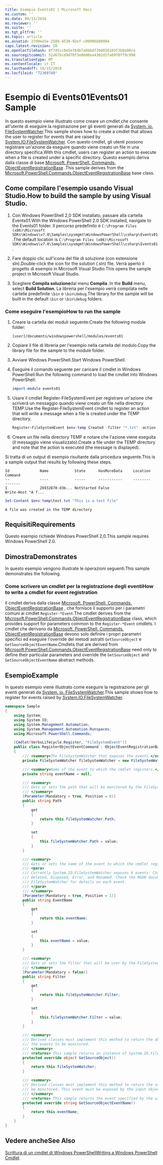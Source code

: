 ```yaml
---
title: Esempio Events01 | Microsoft Docs
ms.custom: ''
ms.date: 09/13/2016
ms.reviewer: ''
ms.suite: ''
ms.tgt_pltfrm: ''
ms.topic: article
ms.assetid: 27d0ee5e-2589-4530-92ef-c09996b80994
caps.latest.revision: 10
ms.openlocfilehash: 8f745cc0e5ef6db7a6bbdf39d826103f3b8a98ce
ms.sourcegitcommit: 52a67bcd9d7bf3e8600ea4302d1fa8970ff9c998
ms.translationtype: MT
ms.contentlocale: it-IT
ms.lasthandoff: 10/15/2019
ms.locfileid: "72369740"
---
```

# <a name="events01-sample"></a><span data-ttu-id="bd9e0-102">Esempio di Events01</span><span class="sxs-lookup"><span data-stu-id="bd9e0-102">Events01 Sample</span></span>

<span data-ttu-id="bd9e0-103">In questo esempio viene illustrato come creare un cmdlet che consente all'utente di eseguire la registrazione per gli eventi generati da [System. io. FileSystemWatcher](/dotnet/api/System.IO.FileSystemWatcher).</span><span class="sxs-lookup"><span data-stu-id="bd9e0-103">This sample shows how to create a cmdlet that allows the user to register for events that are raised by [System.IO.FileSystemWatcher](/dotnet/api/System.IO.FileSystemWatcher).</span></span>
<span data-ttu-id="bd9e0-104">Con questo cmdlet, gli utenti possono registrare un'azione da eseguire quando viene creato un file in una directory specifica.</span><span class="sxs-lookup"><span data-stu-id="bd9e0-104">With this cmdlet, users can register an action to execute when a file is created under a specific directory.</span></span>
<span data-ttu-id="bd9e0-105">Questo esempio deriva dalla classe di base [Microsoft. PowerShell. Commands. ObjectEventRegistrationBase](/dotnet/api/Microsoft.PowerShell.Commands.ObjectEventRegistrationBase) .</span><span class="sxs-lookup"><span data-stu-id="bd9e0-105">This sample derives from the [Microsoft.PowerShell.Commands.ObjectEventRegistrationBase](/dotnet/api/Microsoft.PowerShell.Commands.ObjectEventRegistrationBase) base class.</span></span>

## <a name="how-to-build-the-sample-by-using-visual-studio"></a><span data-ttu-id="bd9e0-106">Come compilare l'esempio usando Visual Studio.</span><span class="sxs-lookup"><span data-stu-id="bd9e0-106">How to build the sample by using Visual Studio.</span></span>

1. <span data-ttu-id="bd9e0-107">Con Windows PowerShell 2,0 SDK installato, passare alla cartella Events01.</span><span class="sxs-lookup"><span data-stu-id="bd9e0-107">With the Windows PowerShell 2.0 SDK installed, navigate to the Events01 folder.</span></span>
   <span data-ttu-id="bd9e0-108">Il percorso predefinito è `C:\Program Files (x86)\Microsoft SDKs\Windows\v7.0\Samples\sysmgmt\WindowsPowerShell\csharp\Events01`.</span><span class="sxs-lookup"><span data-stu-id="bd9e0-108">The default location is `C:\Program Files (x86)\Microsoft SDKs\Windows\v7.0\Samples\sysmgmt\WindowsPowerShell\csharp\Events01`.</span></span>

2. <span data-ttu-id="bd9e0-109">Fare doppio clic sull'icona del file di soluzione (con estensione sln).</span><span class="sxs-lookup"><span data-stu-id="bd9e0-109">Double-click the icon for the solution (.sln) file.</span></span>
   <span data-ttu-id="bd9e0-110">Verrà aperto il progetto di esempio in Microsoft Visual Studio.</span><span class="sxs-lookup"><span data-stu-id="bd9e0-110">This opens the sample project in Microsoft Visual Studio.</span></span>

3. <span data-ttu-id="bd9e0-111">Scegliere **Compila soluzione**dal menu **Compila** .</span><span class="sxs-lookup"><span data-stu-id="bd9e0-111">In the **Build** menu, select **Build Solution**.</span></span>
   <span data-ttu-id="bd9e0-112">La libreria per l'esempio verrà compilata nelle cartelle predefinite `\bin` o `\bin\debug`.</span><span class="sxs-lookup"><span data-stu-id="bd9e0-112">The library for the sample will be built in the default `\bin` or `\bin\debug` folders.</span></span>

### <a name="how-to-run-the-sample"></a><span data-ttu-id="bd9e0-113">Come eseguire l'esempio</span><span class="sxs-lookup"><span data-stu-id="bd9e0-113">How to run the sample</span></span>

1. <span data-ttu-id="bd9e0-114">Creare la cartella dei moduli seguente:</span><span class="sxs-lookup"><span data-stu-id="bd9e0-114">Create the following module folder:</span></span>

    `[user]/documents/windowspowershell/modules/events01`

2. <span data-ttu-id="bd9e0-115">Copiare il file di libreria per l'esempio nella cartella del modulo.</span><span class="sxs-lookup"><span data-stu-id="bd9e0-115">Copy the library file for the sample to the module folder.</span></span>

3. <span data-ttu-id="bd9e0-116">Avviare Windows PowerShell.</span><span class="sxs-lookup"><span data-stu-id="bd9e0-116">Start Windows PowerShell.</span></span>

4. <span data-ttu-id="bd9e0-117">Eseguire il comando seguente per caricare il cmdlet in Windows PowerShell:</span><span class="sxs-lookup"><span data-stu-id="bd9e0-117">Run the following command to load the cmdlet into Windows PowerShell:</span></span>

    ```powershell
    import-module events01
    ```

5. <span data-ttu-id="bd9e0-118">Usare il cmdlet Register-FileSystemEvent per registrare un'azione che scriverà un messaggio quando viene creato un file nella directory TEMP.</span><span class="sxs-lookup"><span data-stu-id="bd9e0-118">Use the Register-FileSystemEvent cmdlet to register an action that will write a message when a file is created under the TEMP directory.</span></span>

    ```powershell
    Register-FileSystemEvent $env:temp Created -filter "*.txt" -action { Write-Host "A file was created in the TEMP directory" }
    ```

6. <span data-ttu-id="bd9e0-119">Creare un file nella directory TEMP e notare che l'azione viene eseguita (il messaggio viene visualizzato).</span><span class="sxs-lookup"><span data-stu-id="bd9e0-119">Create a file under the TEMP directory and note that the action is executed (the message is displayed).</span></span>

<span data-ttu-id="bd9e0-120">Si tratta di un output di esempio risultante dalla procedura seguente.</span><span class="sxs-lookup"><span data-stu-id="bd9e0-120">This is a sample output that results by following these steps.</span></span>

```output
Id              Name            State      HasMoreData     Location             Command
--              ----            -----      -----------     --------             -------
1               26932870-d3b... NotStarted False                                 Write-Host "A f...

```

```powershell
Set-Content $env:temp\test.txt "This is a test file"
```

```output
A file was created in the TEMP directory
```

## <a name="requirements"></a><span data-ttu-id="bd9e0-121">Requisiti</span><span class="sxs-lookup"><span data-stu-id="bd9e0-121">Requirements</span></span>

<span data-ttu-id="bd9e0-122">Questo esempio richiede Windows PowerShell 2,0.</span><span class="sxs-lookup"><span data-stu-id="bd9e0-122">This sample requires Windows PowerShell 2.0.</span></span>

## <a name="demonstrates"></a><span data-ttu-id="bd9e0-123">Dimostra</span><span class="sxs-lookup"><span data-stu-id="bd9e0-123">Demonstrates</span></span>

<span data-ttu-id="bd9e0-124">In questo esempio vengono illustrate le operazioni seguenti.</span><span class="sxs-lookup"><span data-stu-id="bd9e0-124">This sample demonstrates the following.</span></span>

### <a name="how-to-write-a-cmdlet-for-event-registration"></a><span data-ttu-id="bd9e0-125">Come scrivere un cmdlet per la registrazione degli eventi</span><span class="sxs-lookup"><span data-stu-id="bd9e0-125">How to write a cmdlet for event registration</span></span>

<span data-ttu-id="bd9e0-126">Il cmdlet deriva dalla classe [Microsoft. PowerShell. Commands. ObjectEventRegistrationBase](/dotnet/api/Microsoft.PowerShell.Commands.ObjectEventRegistrationBase) , che fornisce il supporto per i parametri comuni ai cmdlet `Register-*Event`.</span><span class="sxs-lookup"><span data-stu-id="bd9e0-126">The cmdlet derives from the [Microsoft.PowerShell.Commands.ObjectEventRegistrationBase](/dotnet/api/Microsoft.PowerShell.Commands.ObjectEventRegistrationBase) class, which provides support for parameters common to the `Register-*Event` cmdlets.</span></span>
<span data-ttu-id="bd9e0-127">I cmdlet che derivano da [Microsoft. PowerShell. Commands. ObjectEventRegistrationBase](/dotnet/api/Microsoft.PowerShell.Commands.ObjectEventRegistrationBase) devono solo definire i propri parametri specifici ed eseguire l'override dei metodi astratti `GetSourceObject` e `GetSourceObjectEventName`.</span><span class="sxs-lookup"><span data-stu-id="bd9e0-127">Cmdlets that are derived from [Microsoft.PowerShell.Commands.ObjectEventRegistrationBase](/dotnet/api/Microsoft.PowerShell.Commands.ObjectEventRegistrationBase) need only to define their particular parameters and override the `GetSourceObject` and `GetSourceObjectEventName` abstract methods.</span></span>

## <a name="example"></a><span data-ttu-id="bd9e0-128">Esempio</span><span class="sxs-lookup"><span data-stu-id="bd9e0-128">Example</span></span>

<span data-ttu-id="bd9e0-129">In questo esempio viene illustrato come eseguire la registrazione per gli eventi generati da [System. io. FileSystemWatcher](/dotnet/api/System.IO.FileSystemWatcher).</span><span class="sxs-lookup"><span data-stu-id="bd9e0-129">This sample shows how to register for events raised by [System.IO.FileSystemWatcher](/dotnet/api/System.IO.FileSystemWatcher).</span></span>

```csharp
namespace Sample
{
    using System;
    using System.IO;
    using System.Management.Automation;
    using System.Management.Automation.Runspaces;
    using Microsoft.PowerShell.Commands;

    [Cmdlet(VerbsLifecycle.Register, "FileSystemEvent")]
    public class RegisterObjectEventCommand : ObjectEventRegistrationBase
    {
        /// <summary>The FileSystemWatcher that exposes the events.</summary>
        private FileSystemWatcher fileSystemWatcher = new FileSystemWatcher();

        /// <summary>Name of the event to which the cmdlet registers.</summary>
        private string eventName = null;

        /// <summary>
        /// Gets or sets the path that will be monitored by the FileSystemWatcher.
        /// </summary>
        [Parameter(Mandatory = true, Position = 0)]
        public string Path
        {
            get
            {
                return this.fileSystemWatcher.Path;
            }

            set
            {
                this.fileSystemWatcher.Path = value;
            }
        }

        /// <summary>
        /// Gets or sets the name of the event to which the cmdlet registers.
        /// <para>
        /// Currently System.IO.FileSystemWatcher exposes 6 events: Changed, Created,
        /// Deleted, Disposed, Error, and Renamed. Check the MSDN documentation of
        /// FileSystemWatcher for details on each event.
        /// </para>
        /// </summary>
        [Parameter(Mandatory = true, Position = 1)]
        public string EventName
        {
            get
            {
                return this.eventName;
            }

            set
            {
                this.eventName = value;
            }
        }

        /// <summary>
        /// Gets or sets the filter that will be user by the FileSystemWatcher.
        /// </summary>
        [Parameter(Mandatory = false)]
        public string Filter
        {
            get
            {
                return this.fileSystemWatcher.Filter;
            }

            set
            {
                this.fileSystemWatcher.Filter = value;
            }
        }

        /// <summary>
        /// Derived classes must implement this method to return the object that generates
        /// the events to be monitored.
        /// </summary>
        /// <returns> This sample returns an instance of System.IO.FileSystemWatcher</returns>
        protected override object GetSourceObject()
        {
            return this.fileSystemWatcher;
        }

        /// <summary>
        /// Derived classes must implement this method to return the name of the event to
        /// be monitored. This event must be exposed by the input object.
        /// </summary>
        /// <returns> This sample returns the event specified by the user with the -EventName parameter.</returns>
        protected override string GetSourceObjectEventName()
        {
            return this.eventName;
        }
    }
}
```

## <a name="see-also"></a><span data-ttu-id="bd9e0-130">Vedere anche</span><span class="sxs-lookup"><span data-stu-id="bd9e0-130">See Also</span></span>

[<span data-ttu-id="bd9e0-131">Scrittura di un cmdlet di Windows PowerShell</span><span class="sxs-lookup"><span data-stu-id="bd9e0-131">Writing a Windows PowerShell Cmdlet</span></span>](writing-a-windows-powershell-cmdlet.md)